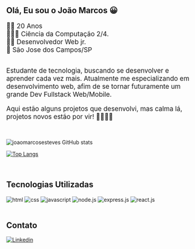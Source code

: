 ## Olá, Eu sou o João Marcos 😀 </br>

<div style="font-size: 13pt"> 
    🧑🏻  20 Anos <br>
    👨🏻‍🎓 Ciência da Computação 2/4. <br>
    👨‍💻 Desenvolvedor Web jr. <br>
    📍  São Jose dos Campos/SP <br>
</div><br/>

<p style="font-size: 13pt">Estudante de tecnologia, buscando se desenvolver e aprender cada vez mais.  Atualmente me especializando em desenvolvimento web, afim de se tornar futuramente um grande Dev Fullstack Web/Mobile. </p>

<p style="font-size: 13pt">Aqui estão alguns projetos que desenvolvi, mas calma lá, projetos novos estão por vir! 👨🏽‍💻🚀</p>

<br/>

![joaomarcosesteves
 GitHub stats](https://github-readme-stats.vercel.app/api?username=joaomarcosesteves&show_icons=true&theme=dracula)
 
 [![Top Langs](https://github-readme-stats.vercel.app/api/top-langs/?username=joaomarcosesteves)](https://github.com/anuraghazra/github-readme-stats)

<br/>

## Tecnologias Utilizadas

<div style="display: inline_block">
    <img align="center" alt="html" src="https://img.shields.io/badge/HTML-239120?style=for-the-badge&logo=html5&logoColor=white">
    <img align="center" alt="css" src="https://img.shields.io/badge/CSS-239120?&style=for-the-badge&logo=css3&logoColor=white">
    <img align="center" alt="javascript" src="https://img.shields.io/badge/JavaScript-F7DF1E?style=for-the-badge&logo=javascript&logoColor=black">
    <img align="center" alt="node.js" src="https://img.shields.io/badge/Node.js-43853D?style=for-the-badge&logo=node.js&logoColor=white">
    <img align="center" alt="express.js" src="https://img.shields.io/badge/Express.js-404D59?style=for-the-badge">
    <img align="center" alt="react.js" src="https://img.shields.io/badge/React-20232A?style=for-the-badge&logo=react&logoColor=61DAFB">
</div>

<br/>

## Contato

[![Linkedin](https://img.shields.io/badge/LinkedIn-0077B5?style=for-the-badge&logo=linkedin&logoColor=white)](https://www.linkedin.com/in/joao-marcos-esteves-pereira-a5b2b317a)
